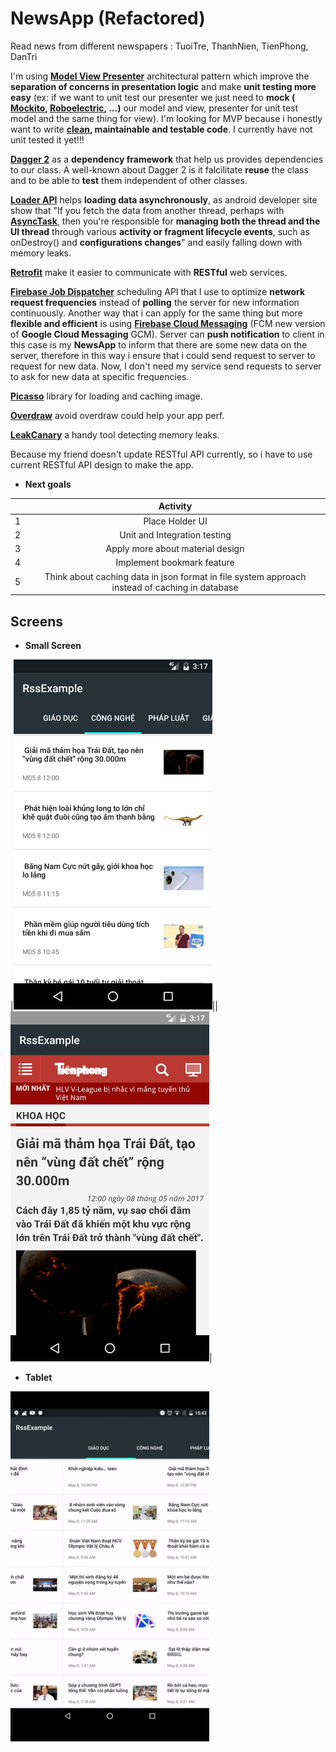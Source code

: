 # NewsApp (Refactored)
Read news from different newspapers : TuoiTre, ThanhNien, TienPhong, DanTri

I'm using **[Model View Presenter](https://en.wikipedia.org/wiki/Model%E2%80%93view%E2%80%93presenter)** architectural pattern which improve the **separation of concerns in presentation logic** and make **unit testing more easy** (ex: if we want to unit test our presenter we just need to **mock ( [Mockito](http://site.mockito.org/), [Roboelectric](http://robolectric.org/), ...)** our model and view, presenter for unit test model and the same thing for view). I'm looking for MVP because i honestly want to write **[clean](https://www.amazon.com/Clean-Code-Handbook-Software-Craftsmanship/dp/0132350882), maintainable and testable code**. I currently have not unit tested it yet!!!


**[Dagger 2](https://github.com/google/dagger)** as a **dependency framework** that help us provides dependencies to our class. A well-known about Dagger 2 is it falcilitate **reuse** the class and to be able to **test** them independent of other classes.

**[Loader API](https://developer.android.com/guide/components/loaders.html)** helps **loading data asynchronously**, as android developer site show that "If you fetch the data from another thread, perhaps with **[AsyncTask](https://developer.android.com/reference/android/os/AsyncTask.html)**, then you're responsible for **managing both the thread and the UI thread** through various **activity or fragment lifecycle events**, such as onDestroy() and **configurations changes**" and easily falling down with memory leaks.

**[Retrofit](http://square.github.io/retrofit/)** make it easier to communicate with **RESTful** web services. 

**[Firebase Job Dispatcher](https://github.com/firebase/firebase-jobdispatcher-android#user-content-firebase-jobdispatcher-)** scheduling API that I use to optimize **network request frequencies** instead of **polling** the server for new information continuously. Another way that i can apply for the same thing but more **flexible and efficient** is using **[Firebase Cloud Messaging](https://developers.google.com/cloud-messaging/)** (FCM new version of **Google Cloud Messaging** GCM). Server can **push notification** to client in this case is my **NewsApp** to inform that there are some new data on the server, therefore in this way i ensure that i could send request to server to request for new data. Now, I don't need my service send requests to server to ask for new data at specific frequencies.

**[Picasso](http://square.github.io/picasso/)** library for loading and caching image.

**[Overdraw](https://developer.android.com/studio/profile/dev-options-overdraw.html)** avoid overdraw could help your app perf.

**[LeakCanary](https://github.com/square/leakcanary)** a handy tool detecting memory leaks.

Because my friend doesn't update RESTful API currently, so i have to use current RESTful API design to make the app.

- **Next goals**

|               |   Activity    |    
| ------------- |:-------------:|
|1| Place Holder UI |
|2| Unit and Integration testing |
|3| Apply more about material design |
|4| Implement bookmark feature |
|5| Think about caching data in json format in file system approach instead of caching in database |




Screens
-----

- **Small Screen**

|<img src="https://github.com/PeaceOfHeaven/NewsApp/blob/master/screenshots/Screenshot_1497169024.png" width="318" height="560" >||<img src="https://github.com/PeaceOfHeaven/NewsApp/blob/master/screenshots/Screenshot_1497169035.png" width="318" height="560" >|


- **Tablet**
<img src="https://github.com/PeaceOfHeaven/NewsApp/blob/master/screenshots/ezgif.com-video-to-gif.gif" width="318" height="560" >

